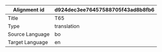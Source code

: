 |Alignment id | d924dec3ee76457588705f43ad8b8fb6
| --- | --- 
|Title | T65 
|Type | translation
|Source Language | bo
|Target Language | en